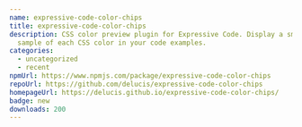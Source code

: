 ```yaml
---
name: expressive-code-color-chips
title: expressive-code-color-chips
description: CSS color preview plugin for Expressive Code. Display a small
  sample of each CSS color in your code examples.
categories:
  - uncategorized
  - recent
npmUrl: https://www.npmjs.com/package/expressive-code-color-chips
repoUrl: https://github.com/delucis/expressive-code-color-chips
homepageUrl: https://delucis.github.io/expressive-code-color-chips/
badge: new
downloads: 200
---
```


